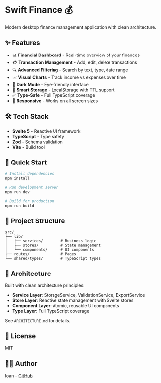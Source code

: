 # Swift Finance 💰

Modern desktop finance management application with clean architecture.

## ✨ Features

- 📊 **Financial Dashboard** - Real-time overview of your finances
- 💳 **Transaction Management** - Add, edit, delete transactions
- 🔍 **Advanced Filtering** - Search by text, type, date range
- 📈 **Visual Charts** - Track income vs expenses over time
- 🌙 **Dark Mode** - Eye-friendly interface
- 💾 **Smart Storage** - LocalStorage with TTL support
- ✅ **Type-Safe** - Full TypeScript coverage
- 🎨 **Responsive** - Works on all screen sizes

## 🛠️ Tech Stack

- **Svelte 5** - Reactive UI framework
- **TypeScript** - Type safety
- **Zod** - Schema validation
- **Vite** - Build tool

## 🚀 Quick Start

```bash
# Install dependencies
npm install

# Run development server
npm run dev

# Build for production
npm run build
```

## 📁 Project Structure

```
src/
├── lib/
│   ├── services/        # Business logic
│   ├── stores/          # State management
│   └── components/      # UI components
├── routes/              # Pages
└── shared/types/        # TypeScript types
```

## 🎯 Architecture

Built with clean architecture principles:

- **Service Layer**: StorageService, ValidationService, ExportService
- **Store Layer**: Reactive state management with Svelte stores
- **Component Layer**: Atomic, reusable UI components
- **Type Layer**: Full TypeScript coverage

See `ARCHITECTURE.md` for details.

## 📄 License

MIT

## 👨‍💻 Author

Ioan - [GitHub](https://github.com/ioan-nomad)